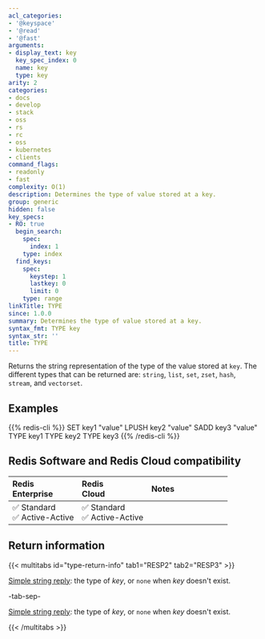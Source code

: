 ```yaml
---
acl_categories:
- '@keyspace'
- '@read'
- '@fast'
arguments:
- display_text: key
  key_spec_index: 0
  name: key
  type: key
arity: 2
categories:
- docs
- develop
- stack
- oss
- rs
- rc
- oss
- kubernetes
- clients
command_flags:
- readonly
- fast
complexity: O(1)
description: Determines the type of value stored at a key.
group: generic
hidden: false
key_specs:
- RO: true
  begin_search:
    spec:
      index: 1
    type: index
  find_keys:
    spec:
      keystep: 1
      lastkey: 0
      limit: 0
    type: range
linkTitle: TYPE
since: 1.0.0
summary: Determines the type of value stored at a key.
syntax_fmt: TYPE key
syntax_str: ''
title: TYPE
---
```

Returns the string representation of the type of the value stored at `key`.
The different types that can be returned are: `string`, `list`, `set`, `zset`,
`hash`, `stream`, and `vectorset`.

## Examples

{{% redis-cli %}}
SET key1 "value"
LPUSH key2 "value"
SADD key3 "value"
TYPE key1
TYPE key2
TYPE key3
{{% /redis-cli %}}

## Redis Software and Redis Cloud compatibility

| Redis<br />Enterprise | Redis<br />Cloud | <span style="min-width: 9em; display: table-cell">Notes</span> |
|:----------------------|:-----------------|:------|
| <span title="Supported">&#x2705; Standard</span><br /><span title="Supported"><nobr>&#x2705; Active-Active</nobr></span> | <span title="Supported">&#x2705; Standard</span><br /><span title="Supported"><nobr>&#x2705; Active-Active</nobr></span> |  |

## Return information

{{< multitabs id="type-return-info" 
    tab1="RESP2" 
    tab2="RESP3" >}}

[Simple string reply](../../develop/reference/protocol-spec#simple-strings): the type of _key_, or `none` when _key_ doesn't exist.

-tab-sep-

[Simple string reply](../../develop/reference/protocol-spec#simple-strings): the type of _key_, or `none` when _key_ doesn't exist.

{{< /multitabs >}}
